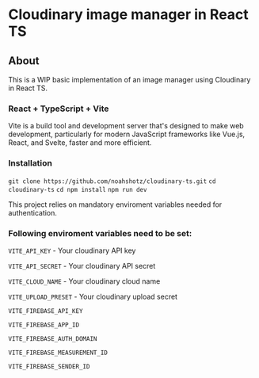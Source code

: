 # Cloudinary image manager in React TS
## About

This is a WIP basic implementation of an image manager using Cloudinary in React TS.

### React + TypeScript + Vite

Vite is a build tool and development server that's designed to make web development, particularly for modern JavaScript frameworks like Vue.js, React, and Svelte, faster and more efficient.

### Installation

```git clone https://github.com/noahshotz/cloudinary-ts.git```
```cd cloudinary-ts```
```cd npm install```
```npm run dev```

This project relies on mandatory enviroment variables needed for authentication.

### Following enviroment variables need to be set:

`VITE_API_KEY` - Your cloudinary API key

`VITE_API_SECRET` - Your cloudinary API secret

`VITE_CLOUD_NAME` - Your cloudinary cloud name

`VITE_UPLOAD_PRESET` - Your cloudinary upload secret

`VITE_FIREBASE_API_KEY`

`VITE_FIREBASE_APP_ID`

`VITE_FIREBASE_AUTH_DOMAIN`

`VITE_FIREBASE_MEASUREMENT_ID`

`VITE_FIREBASE_SENDER_ID`